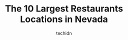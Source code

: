 ---
layout: ampstory
image: https://i0.wp.com/paketmu.com/wp-content/uploads/2023/06/garlic-yuzu-0-in-nevada-1686370173.jpeg?resize=640,853
author: techidn
featured: false
description: Explore the diverse Restaurant scene in Nevada, home to an incredible selection of 10 establishments catering to every taste. Whether youre in search of iconic favorites or undiscovered tre
title: The 10 Largest Restaurants Locations in Nevada
cover:
   title: The 10 Largest Restaurants Locations in Nevada
   subtitle: RICKPATE
   background: https://paketmu.com/wp-content/uploads/2023/06/garlic-yuzu-0-in-nevada-1686370173.jpeg

pages: 
 - layout: thirds
   top: <h1>#1 In-N-Out Burger</h1>
   bottom: "<p>Believe the hype... this is a great burger! Fresh ingredients, tasty patty and the bun was soft and complemented the toppings nicely. The fries are fresh cut, we could se</p>"
   background: https://paketmu.com/wp-content/uploads/2023/06/garlic-yuzu-1-in-nevada-1686370174.jpeg
   backgroundblur: true
 - layout: thirds
   top: <h1>#2 Peppermill Restaurant and Fireside Lounge</h1>
   bottom: "<p>The ambiance and interior decor were great. The waitress was helpful and attentive. The food was very delicious but the portions are BIG. I wasnt aware of that when I </p>"
   background: https://paketmu.com/wp-content/uploads/2023/06/garlic-yuzu-2-in-nevada-1686370175.jpeg
   cta:
      link: https://paketmu.com/the-10-largest-restaurants-locations-in-nevada/
      text: The 10 Largest Restaurants Locations in Nevada
 - layout: thirds
   top: <h1>#3 Gordon Ramsay Hells Kitchen</h1>
   bottom: "<p>If or when you visit Las Vegas, I highly recommend eating and experiencing Gordon Ramseys Hells Kitchen. MAKE RESERVATIONS. Walk-ins are not seated immediately. Loc</p>"
   background: https://paketmu.com/wp-content/uploads/2023/06/garlic-yuzu-3-in-nevada-1686370176.jpeg
   cta:
      link: https://paketmu.com/the-10-largest-restaurants-locations-in-nevada/
      text: The 10 Largest Restaurants Locations in Nevada
 - layout: thirds
   top: <h1>#4 Lazy Dog Restaurant & Bar</h1>
   bottom: "<p>6509 S Las Vegas Blvd, Las Vegas, NV 89119, United States</p>"
   background: https://images.unsplash.com/photo-1599422314077-f4dfdaa4cd09?ixlib=rb-4.0.3&ixid=MnwxMjA3fDB8MHxwaG90by1wYWdlfHx8fGVufDB8fHx8&auto=format&fit=crop&w=640&h=853&q=80
   cta:
      link: https://paketmu.com/the-10-largest-restaurants-locations-in-nevada/
      text: The 10 Largest Restaurants Locations in Nevada
 - layout: thirds
   top: <h1>#5 Noras Italian Cuisine</h1>
   bottom: "<p>5780 W Flamingo Rd, Las Vegas, NV 89103, United States</p>"
   background: https://images.unsplash.com/photo-1567360425618-1594206637d2?ixlib=rb-4.0.3&ixid=MnwxMjA3fDB8MHxwaG90by1wYWdlfHx8fGVufDB8fHx8&auto=format&fit=crop&w=640&h=853&q=80
   cta:
      link: https://paketmu.com/the-10-largest-restaurants-locations-in-nevada/
      text: The 10 Largest Restaurants Locations in Nevada
 - layout: thirds
   top: <h1>#6 Carson Kitchen</h1>
   bottom: "<p>124 S 6th St #100, Las Vegas, NV 89101, United States</p>"
   background: https://images.unsplash.com/photo-1632260260864-caf7fde5ec36?ixlib=rb-4.0.3&ixid=MnwxMjA3fDB8MHxwaG90by1wYWdlfHx8fGVufDB8fHx8&auto=format&fit=crop&w=640&h=853&q=80
   cta:
      link: https://paketmu.com/the-10-largest-restaurants-locations-in-nevada/
      text: The 10 Largest Restaurants Locations in Nevada
 - layout: thirds
   top: <h1>#7 Esthers Kitchen</h1>
   bottom: "<p>1130 S Casino Center Blvd STE 110, Las Vegas, NV 89104, United States</p>"
   background: https://images.unsplash.com/photo-1534312527009-56c7016453e6?ixlib=rb-4.0.3&ixid=MnwxMjA3fDB8MHxwaG90by1wYWdlfHx8fGVufDB8fHx8&auto=format&fit=crop&w=640&h=853&q=80
   cta:
      link: https://paketmu.com/the-10-largest-restaurants-locations-in-nevada/
      text: The 10 Largest Restaurants Locations in Nevada
 - layout: thirds
   middle: Continue reading...
   background: https://images.unsplash.com/photo-1615749413727-825b59a857b5?ixlib=rb-4.0.3&ixid=MnwxMjA3fDB8MHxwaG90by1wYWdlfHx8fGVufDB8fHx8&auto=format&fit=crop&w=640&h=853&q=80
   cta:
      link: https://paketmu.com/the-10-largest-restaurants-locations-in-nevada/
      text: The 10 Largest Restaurants Locations in Nevada
      
---